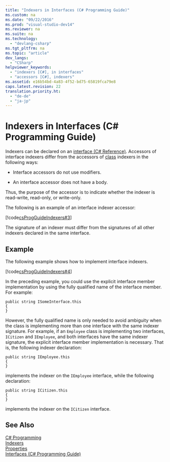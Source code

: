 ```yaml
---
title: "Indexers in Interfaces (C# Programming Guide)"
ms.custom: na
ms.date: "09/22/2016"
ms.prod: "visual-studio-dev14"
ms.reviewer: na
ms.suite: na
ms.technology: 
  - "devlang-csharp"
ms.tgt_pltfrm: na
ms.topic: "article"
dev_langs: 
  - "CSharp"
helpviewer_keywords: 
  - "indexers [C#], in interfaces"
  - "accessors [C#], indexers"
ms.assetid: e16b54bd-4a83-4f52-bd75-65819fca79e8
caps.latest.revision: 22
translation.priority.ht: 
  - "de-de"
  - "ja-jp"
---
```

# Indexers in Interfaces (C# Programming Guide)
Indexers can be declared on an [interface (C# Reference)](../VS_csharp/interface--csharp-reference-.md). Accessors of interface indexers differ from the accessors of [class](../VS_csharp/class--csharp-reference-.md) indexers in the following ways:  
  
-   Interface accessors do not use modifiers.  
  
-   An interface accessor does not have a body.  
  
 Thus, the purpose of the accessor is to indicate whether the indexer is read-write, read-only, or write-only.  
  
 The following is an example of an interface indexer accessor:  
  
 [!code[csProgGuideIndexers#3](../VS_csharp/codesnippet/CSharp/indexers-in-interfaces--csharp-programming-guide-_1.cs)]  
  
 The signature of an indexer must differ from the signatures of all other indexers declared in the same interface.  
  
## Example  
 The following example shows how to implement interface indexers.  
  
 [!code[csProgGuideIndexers#4](../VS_csharp/codesnippet/CSharp/indexers-in-interfaces--csharp-programming-guide-_2.cs)]  
  
 In the preceding example, you could use the explicit interface member implementation by using the fully qualified name of the interface member. For example:  
  
```  
public string ISomeInterface.this   
{   
}   
```  
  
 However, the fully qualified name is only needed to avoid ambiguity when the class is implementing more than one interface with the same indexer signature. For example, if an `Employee` class is implementing two interfaces, `ICitizen` and `IEmployee`, and both interfaces have the same indexer signature, the explicit interface member implementation is necessary. That is, the following indexer declaration:  
  
```  
public string IEmployee.this   
{   
}   
```  
  
 implements the indexer on the `IEmployee` interface, while the following declaration:  
  
```  
public string ICitizen.this   
{   
}   
```  
  
 implements the indexer on the `ICitizen` interface.  
  
## See Also  
 [C# Programming](../VS_csharp/csharp-programming-guide.md)   
 [Indexers](../VS_csharp/indexers--csharp-programming-guide-.md)   
 [Properties](../VS_csharp/properties--csharp-programming-guide-.md)   
 [Interfaces (C# Programming Guide)](../VS_csharp/interfaces--csharp-programming-guide-.md)